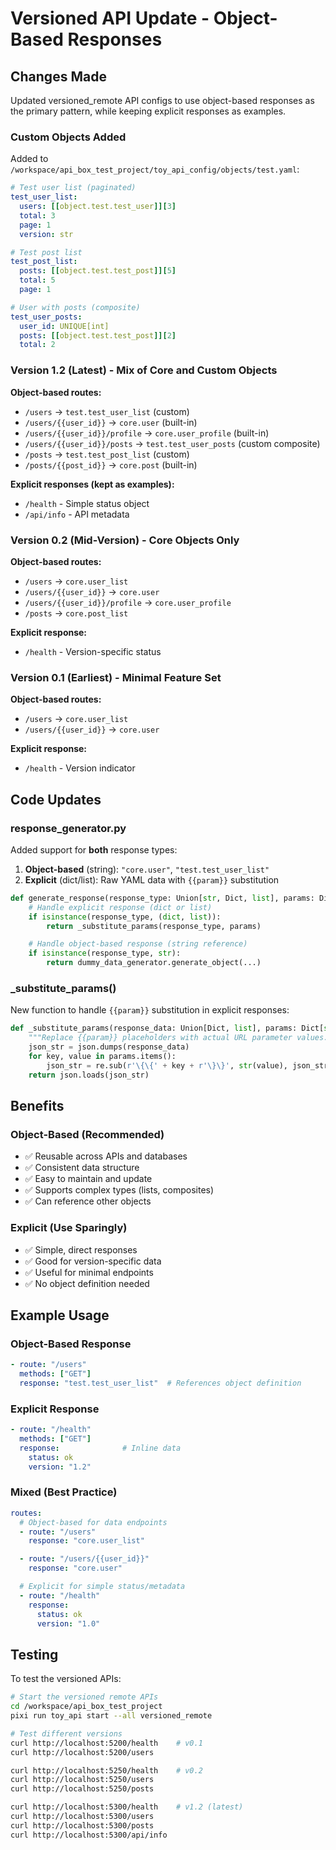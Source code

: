 # Versioned API Update - Object-Based Responses

## Changes Made

Updated versioned_remote API configs to use object-based responses as the primary pattern, while keeping explicit responses as examples.

### Custom Objects Added

Added to `/workspace/api_box_test_project/toy_api_config/objects/test.yaml`:

```yaml
# Test user list (paginated)
test_user_list:
  users: [[object.test.test_user]][3]
  total: 3
  page: 1
  version: str

# Test post list
test_post_list:
  posts: [[object.test.test_post]][5]
  total: 5
  page: 1

# User with posts (composite)
test_user_posts:
  user_id: UNIQUE[int]
  posts: [[object.test.test_post]][2]
  total: 2
```

### Version 1.2 (Latest) - Mix of Core and Custom Objects

**Object-based routes:**
- `/users` → `test.test_user_list` (custom)
- `/users/{{user_id}}` → `core.user` (built-in)
- `/users/{{user_id}}/profile` → `core.user_profile` (built-in)
- `/users/{{user_id}}/posts` → `test.test_user_posts` (custom composite)
- `/posts` → `test.test_post_list` (custom)
- `/posts/{{post_id}}` → `core.post` (built-in)

**Explicit responses (kept as examples):**
- `/health` - Simple status object
- `/api/info` - API metadata

### Version 0.2 (Mid-Version) - Core Objects Only

**Object-based routes:**
- `/users` → `core.user_list`
- `/users/{{user_id}}` → `core.user`
- `/users/{{user_id}}/profile` → `core.user_profile`
- `/posts` → `core.post_list`

**Explicit response:**
- `/health` - Version-specific status

### Version 0.1 (Earliest) - Minimal Feature Set

**Object-based routes:**
- `/users` → `core.user_list`
- `/users/{{user_id}}` → `core.user`

**Explicit response:**
- `/health` - Version indicator

## Code Updates

### response_generator.py

Added support for **both** response types:

1. **Object-based** (string): `"core.user"`, `"test.test_user_list"`
2. **Explicit** (dict/list): Raw YAML data with `{{param}}` substitution

```python
def generate_response(response_type: Union[str, Dict, list], params: Dict[str, str], path: str):
    # Handle explicit response (dict or list)
    if isinstance(response_type, (dict, list)):
        return _substitute_params(response_type, params)

    # Handle object-based response (string reference)
    if isinstance(response_type, str):
        return dummy_data_generator.generate_object(...)
```

### _substitute_params()

New function to handle `{{param}}` substitution in explicit responses:

```python
def _substitute_params(response_data: Union[Dict, list], params: Dict[str, str]):
    """Replace {{param}} placeholders with actual URL parameter values."""
    json_str = json.dumps(response_data)
    for key, value in params.items():
        json_str = re.sub(r'\{\{' + key + r'\}\}', str(value), json_str)
    return json.loads(json_str)
```

## Benefits

### Object-Based (Recommended)
- ✅ Reusable across APIs and databases
- ✅ Consistent data structure
- ✅ Easy to maintain and update
- ✅ Supports complex types (lists, composites)
- ✅ Can reference other objects

### Explicit (Use Sparingly)
- ✅ Simple, direct responses
- ✅ Good for version-specific data
- ✅ Useful for minimal endpoints
- ✅ No object definition needed

## Example Usage

### Object-Based Response
```yaml
- route: "/users"
  methods: ["GET"]
  response: "test.test_user_list"  # References object definition
```

### Explicit Response
```yaml
- route: "/health"
  methods: ["GET"]
  response:              # Inline data
    status: ok
    version: "1.2"
```

### Mixed (Best Practice)
```yaml
routes:
  # Object-based for data endpoints
  - route: "/users"
    response: "core.user_list"

  - route: "/users/{{user_id}}"
    response: "core.user"

  # Explicit for simple status/metadata
  - route: "/health"
    response:
      status: ok
      version: "1.0"
```

## Testing

To test the versioned APIs:

```bash
# Start the versioned remote APIs
cd /workspace/api_box_test_project
pixi run toy_api start --all versioned_remote

# Test different versions
curl http://localhost:5200/health    # v0.1
curl http://localhost:5200/users

curl http://localhost:5250/health    # v0.2
curl http://localhost:5250/users
curl http://localhost:5250/posts

curl http://localhost:5300/health    # v1.2 (latest)
curl http://localhost:5300/users
curl http://localhost:5300/posts
curl http://localhost:5300/api/info
```
